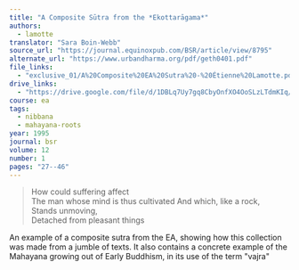 ```yaml
---
title: "A Composite Sūtra from the *Ekottarāgama*"
authors:
  - lamotte
translator: "Sara Boin-Webb"
source_url: "https://journal.equinoxpub.com/BSR/article/view/8795"
alternate_url: "https://www.urbandharma.org/pdf/geth0401.pdf"
file_links:
  - "exclusive_01/A%20Composite%20EA%20Sutra%20-%20Étienne%20Lamotte.pdf"
drive_links:
  - "https://drive.google.com/file/d/1DBLq7Uy7gq8CbyOnfXO4OoSLzLTdmKIq/view?usp=drivesdk"
course: ea
tags:
  - nibbana
  - mahayana-roots
year: 1995
journal: bsr
volume: 12
number: 1
pages: "27--46"
---
```


> How could suffering affect  
The man whose mind is thus cultivated  And which, like a rock,  
Stands unmoving,  
Detached from pleasant things

An example of a composite sutra from the EA, showing how this collection was made from a jumble of texts. It also contains a concrete example of the Mahayana growing out of Early Buddhism, in its use of the term "vajra"


